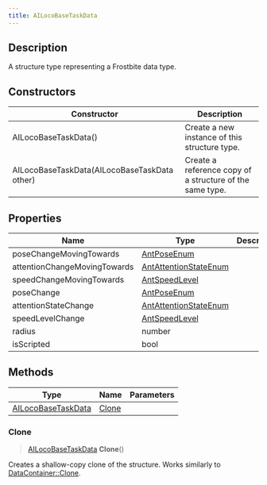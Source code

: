 ```yaml
---
title: AILocoBaseTaskData
---
```

## Description

A structure type representing a Frostbite data type.

## Constructors

| Constructor                                  | Description                                              |
| -------------------------------------------- | -------------------------------------------------------- |
| AILocoBaseTaskData()                         | Create a new instance of this structure type.            |
| AILocoBaseTaskData(AILocoBaseTaskData other) | Create a reference copy of a structure of the same type. |

## Properties

| Name                         | Type                                           | Description |
| ---------------------------- | ---------------------------------------------- | ----------- |
| poseChangeMovingTowards      | [AntPoseEnum](/vext/ref/fb/antposeenum/)                     |             |
| attentionChangeMovingTowards | [AntAttentionStateEnum](/vext/ref/fb/antattentionstateenum/) |             |
| speedChangeMovingTowards     | [AntSpeedLevel](/vext/ref/fb/antspeedlevel/)                 |             |
| poseChange                   | [AntPoseEnum](/vext/ref/fb/antposeenum/)                     |             |
| attentionStateChange         | [AntAttentionStateEnum](/vext/ref/fb/antattentionstateenum/) |             |
| speedLevelChange             | [AntSpeedLevel](/vext/ref/fb/antspeedlevel/)                 |             |
| radius                       | number                                         |             |
| isScripted                   | bool                                           |             |

## Methods

| Type                                     | Name            | Parameters |
| ---------------------------------------- | --------------- | ---------- |
| [AILocoBaseTaskData](/vext/ref/fb/ailocobasetaskdata/) | [Clone](#clone) |            |

### Clone

> [AILocoBaseTaskData](/vext/ref/fb/ailocobasetaskdata/) **Clone**()

Creates a shallow-copy clone of the structure. Works similarly to [DataContainer::Clone](/vext/ref/shared/class/datacontainer#clone).
